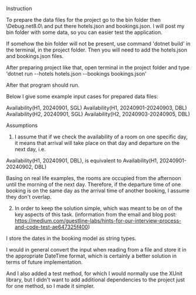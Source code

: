 Instruction

To prepare the data files for the project go to the bin folder then \Debug\.net8.0\ and put there hotels.json and bookings.json. I will post my bin folder with some data, so you can easier test the application.

If somehow the bin folder will not be present, use command 'dotnet build' in the terminal, in the project folder. Then you will need to add the hotels.json and bookings.json files.

After preparing project like that, open terminal in the project folder and type 
'dotnet run --hotels hotels.json --bookings bookings.json'

After that program should run.

Below I give some example input cases for prepared data files:

Availability(H1, 20240901, SGL)
Availability(H1, 20240901-20240903, DBL)
Availability(H2, 20240901, SGL)
Availability(H2, 20240903-20240905, DBL)


Assumptions

1. I assume that if we check the availability of a room on one specific day, it means that 
arrival will take place on that day and departure on the next day, i.e.

Availability(H1, 20240901, DBL), is equivalent to Availability(H1, 20240901-20240902, DBL)

Basing on real life examples, the rooms are occupied from the afternoon until the morning of the next day.
Therefore, if the departure time of one booking is on the same day as the arrival time of another booking, I assume they don't overlap.

2. In order to keep the solution simple, which was meant to be on of the key aspects of this task. (information from the email and blog post: https://medium.com/guestline-labs/hints-for-our-interview-process-and-code-test-ae647325f400)

I store the dates in the booking model as string types.

I would in general convert the input when reading from a file and store it in the appropriate DateTime format, which is certainly a better solution in terms of future implementation.

And I also added a test method, for which I would normally use the XUnit library, but I didn't want to add additional dependencies to the project just for one method, so I made it simpler.
